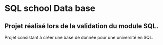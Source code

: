 # SQL school Data base

## Projet réalisé lors de la validation du module SQL.

Projet consistant à créer une base de donnée pour une université en SQL.
